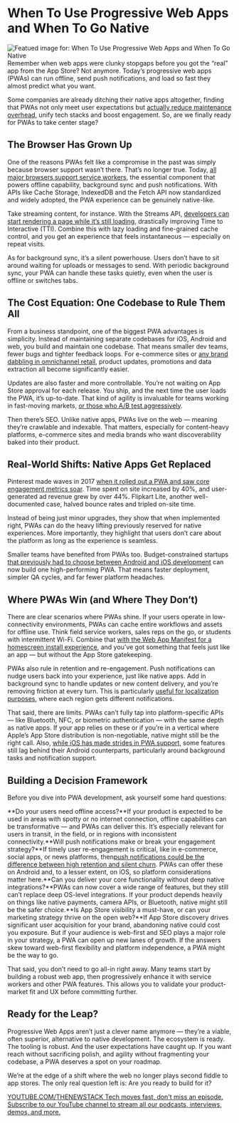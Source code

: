 # When To Use Progressive Web Apps and When To Go Native
![Featued image for: When To Use Progressive Web Apps and When To Go Native](https://cdn.thenewstack.io/media/2025/05/06729690-getty-images-2okyxq7vlku-unsplashb-1024x576.jpg)
Remember when web apps were clunky stopgaps before you got the “real” app from the App Store? Not anymore. Today’s progressive web apps (PWAs) can run offline, send push notifications, and load so fast they almost predict what you want.

Some companies are already ditching their native apps altogether, finding that PWAs not only meet user expectations but [actually reduce maintenance overhead](https://thenewstack.io/growth-of-progressive-web-apps/), unify tech stacks and boost engagement. So, are we finally ready for PWAs to take center stage?

## The Browser Has Grown Up
One of the reasons PWAs felt like a compromise in the past was simply because browser support wasn’t there. That’s no longer true. Today, [all major browsers support service workers](https://caniuse.com/serviceworkers), the essential component that powers offline capability, background sync and push notifications. With APIs like Cache Storage, IndexedDB and the Fetch API now standardized and widely adopted, the PWA experience can be genuinely native-like.

Take streaming content, for instance. With the Streams API, [developers can start rendering a page while it’s still loading](https://developer.mozilla.org/en-US/docs/Web/API/Streams_API), drastically improving Time to Interactive (TTI). Combine this with lazy loading and fine-grained cache control, and you get an experience that feels instantaneous — especially on repeat visits.

As for background sync, it’s a silent powerhouse. Users don’t have to sit around waiting for uploads or messages to send. With periodic background sync, your PWA can handle these tasks quietly, even when the user is offline or switches tabs.

## The Cost Equation: One Codebase to Rule Them All
From a business standpoint, one of the biggest PWA advantages is simplicity. Instead of maintaining separate codebases for iOS, Android and web, you build and maintain one codebase. That means smaller dev teams, fewer bugs and tighter feedback loops. For e-commerce sites or [any brand dabbling in omnichannel retail](https://feedonomics.com/blog/omnichannel-retail/), product updates, promotions and data extraction all become significantly easier.

Updates are also faster and more controllable. You’re not waiting on App Store approval for each release. You ship, and the next time the user loads the PWA, it’s up-to-date. That kind of agility is invaluable for teams working in fast-moving markets, [or those who A/B test aggressively](https://thenewstack.io/rethinking-testing-in-production/).

Then there’s SEO. Unlike native apps, PWAs live on the web — meaning they’re crawlable and indexable. That matters, especially for content-heavy platforms, e-commerce sites and media brands who want discoverability baked into their product.

## Real-World Shifts: Native Apps Get Replaced
Pinterest made waves in 2017 [when it rolled out a PWA and saw core engagement metrics soar](https://medium.com/dev-channel/a-pinterest-progressive-web-app-performance-case-study-3bd6ed2e6154). Time spent on site increased by 40%, and user-generated ad revenue grew by over 44%. Flipkart Lite, another well-documented case, halved bounce rates and tripled on-site time.

Instead of being just minor upgrades, they show that when implemented right, PWAs can do the heavy lifting previously reserved for native experiences. More importantly, they highlight that users don’t care about the platform as long as the experience is seamless.

Smaller teams have benefited from PWAs too. Budget-constrained startups [that previously had to choose between Android and iOS development](https://adapty.io/blog/android-vs-ios-development/) can now build one high-performing PWA. That means faster deployment, simpler QA cycles, and far fewer platform headaches.

## Where PWAs Win (and Where They Don’t)
There are clear scenarios where PWAs shine. If your users operate in low-connectivity environments, PWAs can cache entire workflows and assets for offline use. Think field service workers, sales reps on the go, or students with intermittent Wi-Fi. Combine that [with the Web App Manifest for a homescreen install experience](https://thenewstack.io/its-time-to-build-a-progressive-web-app-heres-how/), and you’ve got something that feels just like an app — but without the App Store gatekeeping.

PWAs also rule in retention and re-engagement. Push notifications can nudge users back into your experience, just like native apps. Add in background sync to handle updates or new content delivery, and you’re removing friction at every turn. This is particularly [useful for localization purposes](https://localazy.com/features/webflow-localization), where each region gets different notifications.

That said, there are limits. PWAs can’t fully tap into platform-specific APIs — like Bluetooth, NFC, or biometric authentication — with the same depth as native apps. If your app relies on these or if you’re in a vertical where Apple’s App Store distribution is non-negotiable, native might still be the right call. Also, [while iOS has made strides in PWA support](https://brainhub.eu/library/pwa-on-ios), some features still lag behind their Android counterparts, particularly around background tasks and notification support.

## Building a Decision Framework
Before you dive into PWA development, ask yourself some hard questions:

**Do your users need offline access?**If your product is expected to be used in areas with spotty or no internet connection, offline capabilities can be transformative — and PWAs can deliver this. It’s especially relevant for users in transit, in the field, or in regions with inconsistent connectivity.**Will push notifications make or break your engagement strategy?**If timely user re-engagement is critical, like in e-commerce, social apps, or news platforms, then[push notifications could be the difference between high retention and silent churn](https://www.pugpig.com/2024/09/17/mobile-matters-guide-push-notifications/). PWAs can offer these on Android and, to a lesser extent, on iOS, so platform considerations matter here.**Can you deliver your core functionality without deep native integrations?**PWAs can now cover a wide range of features, but they still can’t replace deep OS-level integrations. If your product depends heavily on things like native payments, camera APIs, or Bluetooth, native might still be the safer choice.**Is App Store visibility a must-have, or can your marketing strategy thrive on the open web?**If App Store discovery drives significant user acquisition for your brand, abandoning native could cost you exposure. But if your audience is web-first and SEO plays a major role in your strategy, a PWA can open up new lanes of growth.
If the answers skew toward web-first flexibility and platform independence, a PWA might be the way to go.

That said, you don’t need to go all-in right away. Many teams start by building a robust web app, then progressively enhance it with service workers and other PWA features. This allows you to validate your product-market fit and UX before committing further.

## Ready for the Leap?
Progressive Web Apps aren’t just a clever name anymore — they’re a viable, often superior, alternative to native development. The ecosystem is ready. The tooling is robust. And the user expectations have caught up. If you want reach without sacrificing polish, and agility without fragmenting your codebase, a PWA deserves a spot on your roadmap.

We’re at the edge of a shift where the web no longer plays second fiddle to app stores. The only real question left is: Are you ready to build for it?

[
YOUTUBE.COM/THENEWSTACK
Tech moves fast, don't miss an episode. Subscribe to our YouTube
channel to stream all our podcasts, interviews, demos, and more.
](https://youtube.com/thenewstack?sub_confirmation=1)